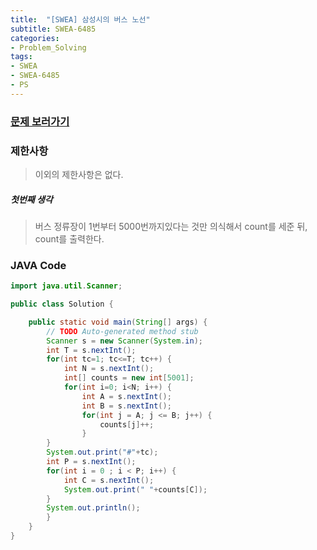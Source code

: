 ```yaml
---
title:  "[SWEA] 삼성시의 버스 노선"
subtitle: SWEA-6485
categories:
- Problem_Solving
tags:
- SWEA
- SWEA-6485
- PS
---
```


### [문제 보러가기]( https://swexpertacademy.com/main/code/problem/problemDetail.do?contestProbId=AWczm7QaACgDFAWn&categoryId=AWczm7QaACgDFAWn&categoryType=CODE )



### 제한사항

> 이외의 제한사항은 없다.

##### 첫번째 생각

> 버스 정류장이 1번부터 5000번까지있다는 것만 의식해서 count를 세준 뒤, count를 출력한다.


### JAVA Code

```java
import java.util.Scanner;

public class Solution {

	public static void main(String[] args) {
		// TODO Auto-generated method stub
		Scanner s = new Scanner(System.in);
		int T = s.nextInt();
		for(int tc=1; tc<=T; tc++) {
			int N = s.nextInt();
			int[] counts = new int[5001];
			for(int i=0; i<N; i++) {
	            int A = s.nextInt();
	            int B = s.nextInt();
	            for(int j = A; j <= B; j++) {
	                counts[j]++;
	            }
		}
        System.out.print("#"+tc);
        int P = s.nextInt();
        for(int i = 0 ; i < P; i++) {
            int C = s.nextInt();
            System.out.print(" "+counts[C]);
        }
        System.out.println();
		}
	}
}

```
